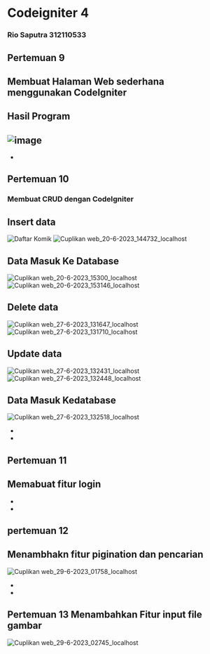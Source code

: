 # Codeigniter 4
### Rio Saputra 312110533
## Pertemuan 9
## Membuat Halaman Web sederhana menggunakan CodeIgniter

## Hasil Program
![image](https://github.com/riosaputra17/Lab7web/assets/92787567/2f03607f-e7f2-4e1c-b94b-67f1843d4ce8)
-
-
## Pertemuan 10
### Membuat CRUD dengan CodeIgniter
## Insert data
![Daftar Komik](https://github.com/riosaputra17/Lab7web/assets/92787567/4a348aee-fce9-482e-a746-ab99edf2215f)
![Cuplikan web_20-6-2023_144732_localhost](https://github.com/riosaputra17/Lab7web/assets/92787567/ecae2035-ef9d-448c-a1f6-813b2e8a43df)

## Data Masuk Ke Database
![Cuplikan web_20-6-2023_15300_localhost](https://github.com/riosaputra17/Lab7web/assets/92787567/ddc355b8-e0b2-43d8-a578-31b0689f6e97)
![Cuplikan web_20-6-2023_153146_localhost](https://github.com/riosaputra17/Lab7web/assets/92787567/bc6819c7-37ac-4a11-af6e-de08615c9eaa)

## Delete data
![Cuplikan web_27-6-2023_131647_localhost](https://github.com/riosaputra17/Lab7web/assets/92787567/c587e0eb-baec-430b-93ad-b64667387b0d)
![Cuplikan web_27-6-2023_131710_localhost](https://github.com/riosaputra17/Lab7web/assets/92787567/1ddb5e97-3c14-4ad1-9757-ce3be230f101)

## Update data
![Cuplikan web_27-6-2023_132431_localhost](https://github.com/riosaputra17/Lab7web/assets/92787567/f6e5cb6c-5851-4a05-bf3e-4ecfbb04d1dd)
![Cuplikan web_27-6-2023_132448_localhost](https://github.com/riosaputra17/Lab7web/assets/92787567/ad177c6c-5a62-441f-bbe3-f3cd5b269d5f)

## Data Masuk Kedatabase
![Cuplikan web_27-6-2023_132518_localhost](https://github.com/riosaputra17/Lab7web/assets/92787567/5d72c920-1bcb-4887-9dac-dd0f8734d2f2)

-
-
## Pertemuan 11 
## Memabuat fitur login
-
-
## pertemuan 12
## Menambhakn fitur pigination dan pencarian
![Cuplikan web_29-6-2023_01758_localhost](https://github.com/riosaputra17/Lab7web/assets/92787567/0f441bdf-c8e9-4466-aee9-8de9de436ab3)

-
-
## Pertemuan 13 Menambahkan Fitur input file gambar
![Cuplikan web_29-6-2023_02745_localhost](https://github.com/riosaputra17/Lab7web/assets/92787567/430cbb4c-7159-45d0-ad9a-c38efe7c2147)






